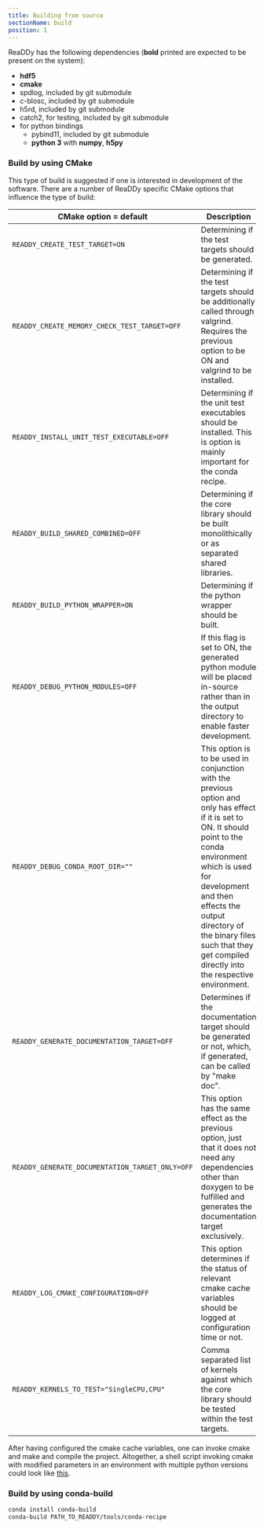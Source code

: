 ```yaml
---
title: Building from source
sectionName: build
position: 1
---
```


ReaDDy has the following dependencies (__bold__ printed are expected to be present on the system):
- __hdf5__
- __cmake__
- spdlog, included by git submodule
- c-blosc, included by git submodule
- h5rd, included by git submodule
- catch2, for testing, included by git submodule
- for python bindings
	- pybind11, included by git submodule
	- __python 3__ with __numpy__, __h5py__


### Build by using CMake
This type of build is suggested if one is interested in development of the software. 
There are a number of ReaDDy specific CMake options that influence the type of build:

| CMake option = default                          | Description |
| ----------------------------------------------- | --- |
| `READDY_CREATE_TEST_TARGET=ON`                  | Determining if the test targets should be generated. |
| `READDY_CREATE_MEMORY_CHECK_TEST_TARGET=OFF`    | Determining if the test targets should be additionally called through valgrind. Requires the previous option to be ON and valgrind to be installed. |
| `READDY_INSTALL_UNIT_TEST_EXECUTABLE=OFF`       | Determining if the unit test executables should be installed. This is option is mainly important for the conda recipe. |
| `READDY_BUILD_SHARED_COMBINED=OFF`              | Determining if the core library should be built monolithically or as separated shared libraries. |
| `READDY_BUILD_PYTHON_WRAPPER=ON`                | Determining if the python wrapper should be built. |
| `READDY_DEBUG_PYTHON_MODULES=OFF`               | If this flag is set to ON, the generated python module will be placed in-source rather than in the output directory to enable faster development. |
| `READDY_DEBUG_CONDA_ROOT_DIR=""`                | This option is to be used in conjunction with the previous option and only has effect if it is set to ON. It should point to the conda environment which is used for development and then effects the output directory of the binary files such that they get compiled directly into the respective environment. |
| `READDY_GENERATE_DOCUMENTATION_TARGET=OFF`      | Determines if the documentation target should be generated or not, which, if generated, can be called by "make doc". |
| `READDY_GENERATE_DOCUMENTATION_TARGET_ONLY=OFF` | This option has the same effect as the previous option, just that it does not need any dependencies other than doxygen to be fulfilled and generates the documentation target exclusively. |
| `READDY_LOG_CMAKE_CONFIGURATION=OFF`            | This option determines if the status of relevant cmake cache variables should be logged at configuration time or not. |
| `READDY_KERNELS_TO_TEST="SingleCPU,CPU"`        | Comma separated list of kernels against which the core library should be tested within the test targets. |

After having configured the cmake cache variables, one can invoke cmake and make and compile the project.
Altogether, a shell script invoking cmake with modified parameters in an environment with multiple python versions could look like [this](https://github.com/readdy/readdy/blob/master/tools/dev/configure.sh).

### Build by using conda-build
```bash
conda install conda-build
conda-build PATH_TO_READDY/tools/conda-recipe
```
